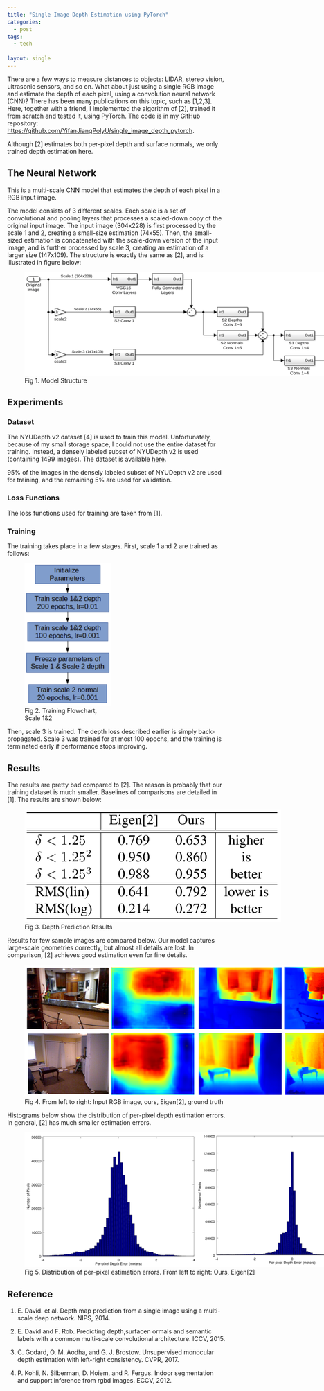 ```yaml
---
title: "Single Image Depth Estimation using PyTorch"
categories:
  - post
tags:
  - tech

layout: single
---
```


There are a few ways to measure distances to objects: LIDAR, stereo vision,
ultrasonic sensors, and so on. What about just using a single RGB image and
estimate the depth of each pixel, using a convolution neural network (CNN)?
There has been many publications on this topic, such as [1,2,3]. Here, together
with a friend, I implemented the algorithm of [2], trained it from scratch and
tested it, using PyTorch. The code is in my GitHub repository: <a
href="https://github.com/YifanJiangPolyU/single_image_depth_pytorch">https://github.com/YifanJiangPolyU/single_image_depth_pytorch</a>.

Although [2] estimates both per-pixel depth and surface normals, we only trained
depth estimation here.

## The Neural Network

This is a multi-scale CNN model that estimates the depth of each pixel in a RGB
input image.

The model consists of 3 different scales. Each scale is a set of convolutional
and pooling layers that processes a scaled-down copy of the original input
image. The input image (304x228) is first processed by the scale 1 and 2,
creating a small-size estimation (74x55). Then, the small-sized estimation is
concatenated with the scale-down version of the input image, and is further
processed by scale 3, creating an estimation of a larger size (147x109). The
structure is exactly the same as [2], and is illustrated in figure below:

<figure style="width: 800px" class="align-center">
  <img src="/images/2018-06-19-single-image-depth/model.png">
  <figcaption>Fig 1. Model Structure </figcaption>
</figure>

## Experiments

### Dataset

The NYUDepth v2 dataset [4] is used to train this model. Unfortunately, because
of my small storage space, I could not use the entire dataset for training.
Instead, a densely labeled subset of NYUDepth v2 is used (containing 1499
images). The dataset is available <a
href="https://cs.nyu.edu/~silberman/datasets/nyu_depth_v2.html">here</a>.

95% of the images in the densely labeled subset of NYUDepth v2 are used for
training, and the remaining 5% are used for validation.

### Loss Functions

The loss functions used for training are taken from [1].

### Training

The training takes place in a few stages. First, scale 1 and 2 are trained as follows:

<figure style="width: 200px" class="align-center">
  <img src="/images/2018-06-19-single-image-depth/flow-chart-training.png">
  <figcaption>Fig 2. Training Flowchart, Scale 1&2 </figcaption>
</figure>

Then, scale 3 is trained. The depth loss described earlier is simply
back-propagated. Scale 3 was trained for at most 100 epochs, and the training is
terminated early if performance stops improving.

## Results

The results are pretty bad compared to [2]. The reason is probably that our
training dataset is much smaller. Baselines of comparisons are detailed in [1].
The results are shown below:

<figure style="width: 600px" class="align-center">
  <img src="/images/2018-06-19-single-image-depth/table-res.png">
  <figcaption>Fig 3. Depth Prediction Results </figcaption>
</figure>

Results for few sample images are compared below. Our model captures large-scale
geometries correctly, but almost all details are lost. In comparison, [2]
achieves good estimation even for fine details.

<figure style="width: 800px" class="align-center">
  <img src="/images/2018-06-19-single-image-depth/compare-depth.png">
  <figcaption>Fig 4. From left to right: Input RGB image, ours, Eigen[2], ground truth </figcaption>
</figure>

Histograms below show the distribution of per-pixel depth estimation errors. In
general, [2] has much smaller estimation errors.

<figure style="width: 800px" class="align-center">
  <img src="/images/2018-06-19-single-image-depth/compare-hist.png">
  <figcaption>Fig 5. Distribution of per-pixel estimation errors. From left to right: Ours, Eigen[2] </figcaption>
</figure>

## Reference

1. E. David. et al. Depth map prediction from a single image using a multi-scale
deep network. NIPS, 2014.

2. E. David and F. Rob. Predicting depth,surfacen ormals and semantic labels
with a common multi-scale convolutional architecture. ICCV, 2015.

3. C. Godard, O. M. Aodha, and G. J. Brostow. Unsupervised monocular depth
estimation with left-right consistency. CVPR, 2017.

4. P. Kohli, N. Silberman, D. Hoiem, and R. Fergus. Indoor segmentation and
support inference from rgbd images. ECCV, 2012.
